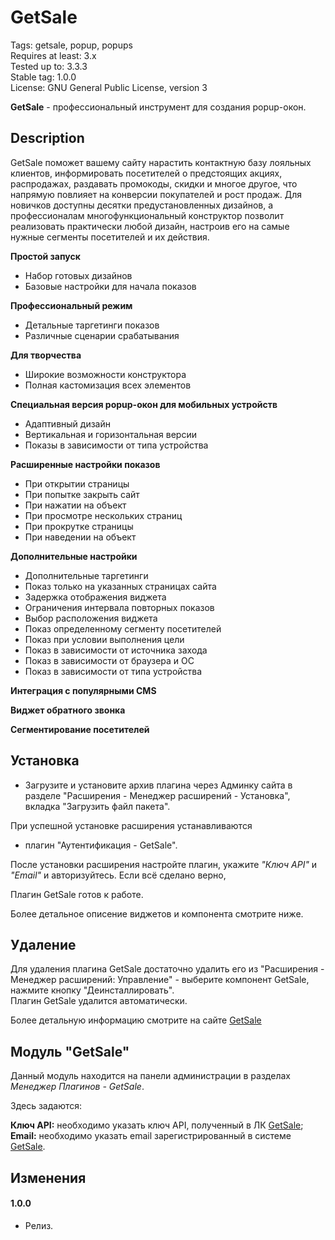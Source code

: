 # GetSale

Tags: getsale, popup, popups  
Requires at least: 3.x  
Tested up to: 3.3.3  
Stable tag: 1.0.0  
License: GNU General Public License, version 3  

**GetSale** - профессиональный инструмент для создания popup-окон.

## Description

GetSale поможет вашему сайту нарастить контактную базу лояльных клиентов, информировать посетителей о предстоящих акциях, распродажах, раздавать промокоды, скидки и многое другое, что напрямую повлияет на конверсии покупателей и рост продаж. Для новичков доступны десятки предустановленных дизайнов, а профессионалам многофункциональный конструктор позволит реализовать практически любой дизайн, настроив его на самые нужные сегменты посетителей и их действия.

**Простой запуск**

- Набор готовых дизайнов
- Базовые настройки для начала показов

**Профессиональный режим**

- Детальные таргетинги показов
- Различные сценарии срабатывания

**Для творчества**

- Широкие возможности конструктора
- Полная кастомизация всех элементов

**Специальная версия popup-окон для мобильных устройств**

- Адаптивный дизайн
- Вертикальная и горизонтальная версии
- Показы в зависимости от типа устройства

**Расширенные настройки показов**

- При открытии страницы
- При попытке закрыть сайт
- При нажатии на объект
- При просмотре нескольких страниц
- При прокрутке страницы
- При наведении на объект

**Дополнительные настройки**

- Дополнительные таргетинги
- Показ только на указанных страницах сайта
- Задержка отображения виджета
- Ограничения интервала повторных показов
- Выбор расположения виджета
- Показ определенному сегменту посетителей
- Показ при условии выполнения цели
- Показ в зависимости от источника захода
- Показ в зависимости от браузера и ОС
- Показ в зависимости от типа устройства

**Интеграция с популярными CMS**

**Виджет обратного звонка**

**Сегментирование посетителей**

## Установка

- Загрузите и установите архив плагина через Админку сайта в разделе "Расширения - Менеджер расширений - Установка",
вкладка "Загрузить файл пакета".

При успешной установке расширения устанавливаются

- плагин "Аутентификация - GetSale".

После установки расширения настройте плагин, укажите *"Ключ API"* и *"Email"* и авторизуйтесь.
Если всё сделано верно, 

Плагин GetSale готов к работе.

Более детальное описение виджетов и компонента смотрите ниже.


## Удаление

Для удаления плагина GetSale достаточно удалить его из "Расширения - Менеджер расширений: Управление" - выберите компонент GetSale, нажмите кнопку "Деинсталлировать".  
Плагин GetSale удалится автоматически.

Более детальную информацию смотрите на сайте [GetSale](http://getsale.io)

## Модуль "GetSale"

Данный модуль находится на панели администрации в разделах *Менеджер Плагинов - GetSale*.

Здесь задаются:

**Ключ API:** необходимо указать ключ API, полученный в ЛК [GetSale](http://getsale.io);  
**Email:** необходимо указать email зарегистрированный в системе [GetSale](http://getsale.io).  

## Изменения
#### 1.0.0
* Релиз.
